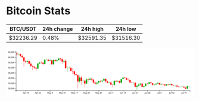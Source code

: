 # Bitcoin Stats

BTC/USDT|24h change|24h high|24h low|
|---|---|---|---|
|$32236.29|0.48%|$32591.35|$31516.30|

<img src="./chart.svg">
